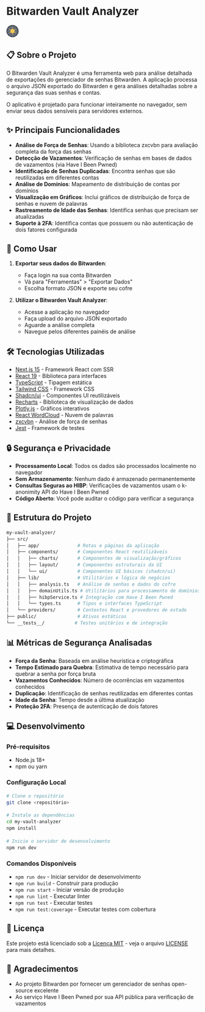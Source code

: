 # Bitwarden Vault Analyzer

![Bitwarden Vault Analyzer Logo](/public/favicon-32x32.png)

## 📋 Sobre o Projeto

O Bitwarden Vault Analyzer é uma ferramenta web para análise detalhada de exportações do gerenciador de senhas Bitwarden. A aplicação processa o arquivo JSON exportado do Bitwarden e gera análises detalhadas sobre a segurança das suas senhas e contas.

O aplicativo é projetado para funcionar inteiramente no navegador, sem enviar seus dados sensíveis para servidores externos.

## ✨ Principais Funcionalidades

- **Análise de Força de Senhas**: Usando a biblioteca zxcvbn para avaliação completa da força das senhas
- **Detecção de Vazamentos**: Verificação de senhas em bases de dados de vazamentos (via Have I Been Pwned)
- **Identificação de Senhas Duplicadas**: Encontra senhas que são reutilizadas em diferentes contas
- **Análise de Domínios**: Mapeamento de distribuição de contas por domínios
- **Visualização em Gráficos**: Inclui gráficos de distribuição de força de senhas e nuvem de palavras
- **Rastreamento de Idade das Senhas**: Identifica senhas que precisam ser atualizadas
- **Suporte à 2FA**: Identifica contas que possuem ou não autenticação de dois fatores configurada

## 🚀 Como Usar

1. **Exportar seus dados do Bitwarden**:

   - Faça login na sua conta Bitwarden
   - Vá para "Ferramentas" > "Exportar Dados"
   - Escolha formato JSON e exporte seu cofre

2. **Utilizar o Bitwarden Vault Analyzer**:
   - Acesse a aplicação no navegador
   - Faça upload do arquivo JSON exportado
   - Aguarde a análise completa
   - Navegue pelos diferentes painéis de análise

## 🛠️ Tecnologias Utilizadas

- [Next.js 15](https://nextjs.org/) - Framework React com SSR
- [React 19](https://react.dev/) - Biblioteca para interfaces
- [TypeScript](https://www.typescriptlang.org/) - Tipagem estática
- [Tailwind CSS](https://tailwindcss.com/) - Framework CSS
- [Shadcn/ui](https://ui.shadcn.com/) - Componentes UI reutilizáveis
- [Recharts](https://recharts.org/) - Biblioteca de visualização de dados
- [Plotly.js](https://plotly.com/javascript/) - Gráficos interativos
- [React WordCloud](https://github.com/chrisrzhou/react-wordcloud) - Nuvem de palavras
- [zxcvbn](https://github.com/dropbox/zxcvbn) - Análise de força de senhas
- [Jest](https://jestjs.io/) - Framework de testes

## 🔒 Segurança e Privacidade

- **Processamento Local**: Todos os dados são processados localmente no navegador
- **Sem Armazenamento**: Nenhum dado é armazenado permanentemente
- **Consultas Seguras ao HIBP**: Verificações de vazamentos usam o k-anonimity API do Have I Been Pwned
- **Código Aberto**: Você pode auditar o código para verificar a segurança

## 🧩 Estrutura do Projeto

```bash
my-vault-analyzer/
├── src/
│   ├── app/              # Rotas e páginas da aplicação
│   ├── components/       # Componentes React reutilizáveis
│   │   ├── charts/       # Componentes de visualização/gráficos
│   │   ├── layout/       # Componentes estruturais da UI
│   │   └── ui/           # Componentes UI básicos (shadcn/ui)
│   ├── lib/              # Utilitários e lógica de negócios
│   │   ├── analysis.ts   # Análise de senhas e dados do cofre
│   │   ├── domainUtils.ts # Utilitários para processamento de domínios
│   │   ├── hibpService.ts # Integração com Have I Been Pwned
│   │   └── types.ts      # Tipos e interfaces TypeScript
│   └── providers/        # Contextos React e provedores de estado
├── public/               # Ativos estáticos
└── __tests__/           # Testes unitários e de integração
```

## 📊 Métricas de Segurança Analisadas

- **Força da Senha**: Baseada em análise heurística e criptográfica
- **Tempo Estimado para Quebra**: Estimativa de tempo necessário para quebrar a senha por força bruta
- **Vazamentos Conhecidos**: Número de ocorrências em vazamentos conhecidos
- **Duplicação**: Identificação de senhas reutilizadas em diferentes contas
- **Idade da Senha**: Tempo desde a última atualização
- **Proteção 2FA**: Presença de autenticação de dois fatores

## 💻 Desenvolvimento

### Pré-requisitos

- Node.js 18+
- npm ou yarn

### Configuração Local

```bash
# Clone o repositório
git clone <repositório>

# Instale as dependências
cd my-vault-analyzer
npm install

# Inicie o servidor de desenvolvimento
npm run dev
```

### Comandos Disponíveis

- `npm run dev` - Iniciar servidor de desenvolvimento
- `npm run build` - Construir para produção
- `npm run start` - Iniciar versão de produção
- `npm run lint` - Executar linter
- `npm run test` - Executar testes
- `npm run test:coverage` - Executar testes com cobertura

## 📄 Licença

Este projeto está licenciado sob a [Licença MIT](LICENSE) - veja o arquivo [LICENSE](LICENSE) para mais detalhes.

## 🙏 Agradecimentos

- Ao projeto Bitwarden por fornecer um gerenciador de senhas open-source excelente
- Ao serviço Have I Been Pwned por sua API pública para verificação de vazamentos
